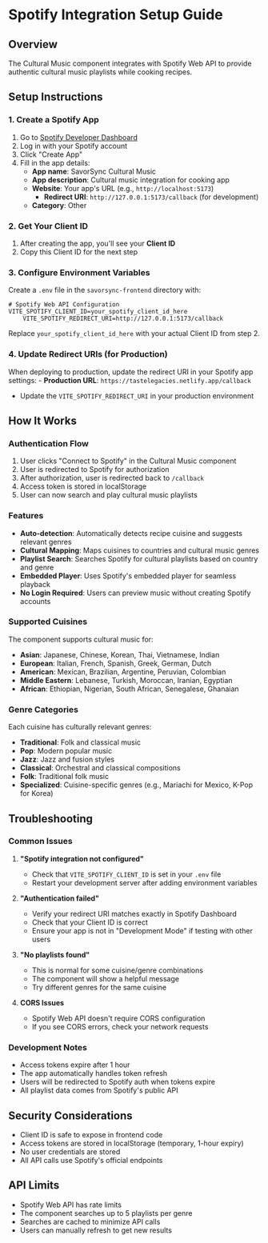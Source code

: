# Spotify Integration Setup Guide

## Overview
The Cultural Music component integrates with Spotify Web API to provide authentic cultural music playlists while cooking recipes.

## Setup Instructions

### 1. Create a Spotify App
1. Go to [Spotify Developer Dashboard](https://developer.spotify.com/dashboard)
2. Log in with your Spotify account
3. Click "Create App"
4. Fill in the app details:
   - **App name**: SavorSync Cultural Music
   - **App description**: Cultural music integration for cooking app
   - **Website**: Your app's URL (e.g., `http://localhost:5173`)
       - **Redirect URI**: `http://127.0.0.1:5173/callback` (for development)
   - **Category**: Other

### 2. Get Your Client ID
1. After creating the app, you'll see your **Client ID**
2. Copy this Client ID for the next step

### 3. Configure Environment Variables
Create a `.env` file in the `savorsync-frontend` directory with:

```env
# Spotify Web API Configuration
VITE_SPOTIFY_CLIENT_ID=your_spotify_client_id_here
    VITE_SPOTIFY_REDIRECT_URI=http://127.0.0.1:5173/callback
```

Replace `your_spotify_client_id_here` with your actual Client ID from step 2.

### 4. Update Redirect URIs (for Production)
When deploying to production, update the redirect URI in your Spotify app settings:
    - **Production URL**: `https://tastelegacies.netlify.app/callback`
- Update the `VITE_SPOTIFY_REDIRECT_URI` in your production environment

## How It Works

### Authentication Flow
1. User clicks "Connect to Spotify" in the Cultural Music component
2. User is redirected to Spotify for authorization
3. After authorization, user is redirected back to `/callback`
4. Access token is stored in localStorage
5. User can now search and play cultural music playlists

### Features
- **Auto-detection**: Automatically detects recipe cuisine and suggests relevant genres
- **Cultural Mapping**: Maps cuisines to countries and cultural music genres
- **Playlist Search**: Searches Spotify for cultural playlists based on country and genre
- **Embedded Player**: Uses Spotify's embedded player for seamless playback
- **No Login Required**: Users can preview music without creating Spotify accounts

### Supported Cuisines
The component supports cultural music for:
- **Asian**: Japanese, Chinese, Korean, Thai, Vietnamese, Indian
- **European**: Italian, French, Spanish, Greek, German, Dutch
- **American**: Mexican, Brazilian, Argentine, Peruvian, Colombian
- **Middle Eastern**: Lebanese, Turkish, Moroccan, Iranian, Egyptian
- **African**: Ethiopian, Nigerian, South African, Senegalese, Ghanaian

### Genre Categories
Each cuisine has culturally relevant genres:
- **Traditional**: Folk and classical music
- **Pop**: Modern popular music
- **Jazz**: Jazz and fusion styles
- **Classical**: Orchestral and classical compositions
- **Folk**: Traditional folk music
- **Specialized**: Cuisine-specific genres (e.g., Mariachi for Mexico, K-Pop for Korea)

## Troubleshooting

### Common Issues

1. **"Spotify integration not configured"**
   - Check that `VITE_SPOTIFY_CLIENT_ID` is set in your `.env` file
   - Restart your development server after adding environment variables

2. **"Authentication failed"**
   - Verify your redirect URI matches exactly in Spotify Dashboard
   - Check that your Client ID is correct
   - Ensure your app is not in "Development Mode" if testing with other users

3. **"No playlists found"**
   - This is normal for some cuisine/genre combinations
   - The component will show a helpful message
   - Try different genres for the same cuisine

4. **CORS Issues**
   - Spotify Web API doesn't require CORS configuration
   - If you see CORS errors, check your network requests

### Development Notes
- Access tokens expire after 1 hour
- The app automatically handles token refresh
- Users will be redirected to Spotify auth when tokens expire
- All playlist data comes from Spotify's public API

## Security Considerations
- Client ID is safe to expose in frontend code
- Access tokens are stored in localStorage (temporary, 1-hour expiry)
- No user credentials are stored
- All API calls use Spotify's official endpoints

## API Limits
- Spotify Web API has rate limits
- The component searches up to 5 playlists per genre
- Searches are cached to minimize API calls
- Users can manually refresh to get new results 